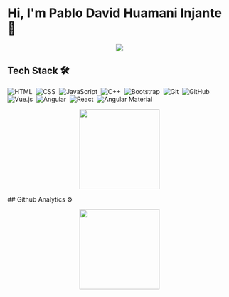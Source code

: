 # Hi, I'm Pablo David Huamani Injante 👋
<div align="center"> 
    <image src="https://c.tenor.com/rCaIUO0MP-EAAAAC/mario-pixel-art.gif">
</div>

## Tech Stack 🛠️
![HTML](https://img.shields.io/badge/-HTML-05122A?style=flat&logo=HTML5)&nbsp;
![CSS](https://img.shields.io/badge/-CSS-05122A?style=flat&logo=CSS3&logoColor=1572B6)&nbsp;
![JavaScript](https://img.shields.io/badge/-JavaScript-05122A?style=flat&logo=JavaScript)&nbsp;
![C++](https://img.shields.io/badge/-C++-05122A?style=flat&logo=C%2B%2B&logoColor=00599C)&nbsp;
![Bootstrap](https://img.shields.io/badge/-Bootstrap-05122A?style=flat&logo=bootstrap&logoColor=563D7C)&nbsp;
![Git](https://img.shields.io/badge/-Git-05122A?style=flat&logo=git)&nbsp;
![GitHub](https://img.shields.io/badge/-GitHub-05122A?style=flat&logo=github)&nbsp;
![Vue.js](https://img.shields.io/badge/-Vue.js-05122A?style=flat&logo=Vue.js)&nbsp;
![Angular](https://img.shields.io/badge/-Angular-05122A?style=flat&logo=Angular&logoColor=FF0000)&nbsp;
![React](https://img.shields.io/badge/-React-05122A?style=flat&logo=react)&nbsp;
![Angular Material](https://img.shields.io/badge/-Angular%20Material-05122A?style=flat&logo=angular&logoColor=ff9100)&nbsp;

<p align="center">
<a href="https://github.com/David-lp-ops">
  <img height="180em" src="https://github-readme-stats-eight-theta.vercel.app/api/top-langs/?username=David-lp-ops&layout=compact&langs_count=8&theme=algolia"/>
  </a>
</p>
## Github Analytics ⚙️
<p align="center">
<a href="https://github.com/David-lp-ops">
  <img height="180em" src="https://github-readme-stats-eight-theta.vercel.app/api?username=David-lp-ops&show_icons=true&theme=algolia&include_all_commits=true&count_private=true"/>
  
</a>
</p>

